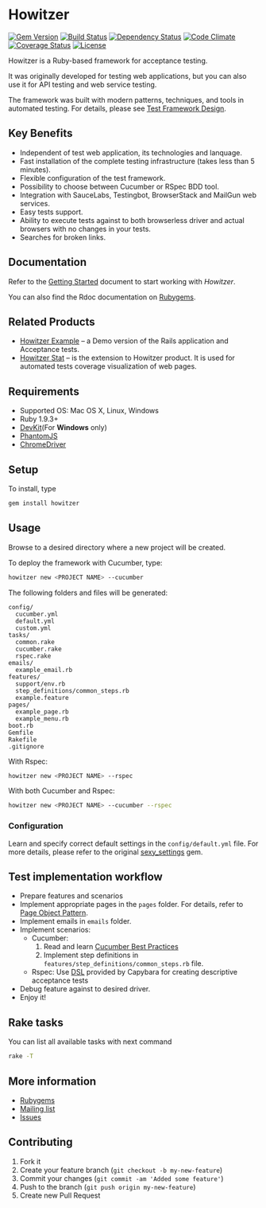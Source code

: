 # Howitzer
[![Gem Version](http://img.shields.io/gem/v/howitzer.svg)][gem]
[![Build Status](https://travis-ci.org/strongqa/howitzer.svg?branch=master)][travis]
[![Dependency Status](https://gemnasium.com/romikoops/howitzer.png)][gemnasium]
[![Code Climate](https://codeclimate.com/github/romikoops/howitzer.png)][codeclimate]
[![Coverage Status](https://coveralls.io/repos/strongqa/howitzer/badge.png?branch=develop)][coveralls]
[![License](http://img.shields.io/badge/license-MIT-blue.svg)][license]

[gem]: https://rubygems.org/gems/howitzer
[travis]: https://travis-ci.org/strongqa/howitzer
[gemnasium]: https://gemnasium.com/romikoops/howitzer
[codeclimate]: https://codeclimate.com/github/romikoops/howitzer
[coveralls]: https://coveralls.io/r/strongqa/howitzer?branch=develop
[license]: https://github.com/strongqa/howitzer/blob/master/LICENSE

Howitzer is a Ruby-based framework for acceptance testing.

It was originally developed for testing web applications, but you can also use it for API testing and web service testing.

The framework was built with modern patterns, techniques, and tools in automated testing. For details, please see [Test Framework Design](https://github.com/strongqa/howitzer/wiki/Test-Framework-Design).

## Key Benefits
- Independent of test web application, its technologies and lanquage.
- Fast installation of the complete testing infrastructure (takes less than 5 minutes).
- Flexible configuration of the test framework.
- Possibility to choose between Cucumber or RSpec BDD tool.
- Integration with SauceLabs, Testingbot, BrowserStack and MailGun web services.
- Easy tests support.
- Ability to execute tests against to both browserless driver and actual browsers with no changes in your tests.
- Searches for broken links.


## Documentation
Refer to the [Getting Started](https://github.com/strongqa/howitzer/blob/develop/GETTING_STARTED.md) document to start working with *Howitzer*.

You can also find the Rdoc documentation on [Rubygems](https://rubygems.org/gems/howitzer).

## Related Products
* [Howitzer Example](https://github.com/strongqa/howitzer_example) – a Demo version of the Rails application and Acceptance tests.
* [Howitzer Stat](https://github.com/strongqa/howitzer_stat) – is the extension to Howitzer product. It is used for automated tests coverage visualization of web pages.

## Requirements
* Supported OS: Mac OS X, Linux, Windows
* Ruby 1.9.3+
* [DevKit](https://github.com/oneclick/rubyinstaller/wiki/Development-Kit#installation-instructions)(For **Windows** only)
* [PhantomJS](http://phantomjs.org/download.html)
* [ChromeDriver](https://code.google.com/p/selenium/wiki/ChromeDriver)

## Setup
To install, type

```bash
gem install howitzer
```

## Usage
Browse to a desired directory where a new project will be created.

To deploy the framework with Cucumber, type:

```bash
howitzer new <PROJECT NAME> --cucumber
```

The following folders and files will be generated:
```
config/
  cucumber.yml
  default.yml
  custom.yml
tasks/
  common.rake
  cucumber.rake
  rspec.rake
emails/
  example_email.rb
features/
  support/env.rb
  step_definitions/common_steps.rb
  example.feature
pages/
  example_page.rb
  example_menu.rb
boot.rb
Gemfile
Rakefile
.gitignore
```

With Rspec:

```bash
howitzer new <PROJECT NAME> --rspec
```

With both Cucumber and Rspec:

```bash
howitzer new <PROJECT NAME> --cucumber --rspec
```

### Configuration
Learn and specify correct default settings in the `config/default.yml` file. For more details, please refer to the original [sexy_settings](https://github.com/romikoops/sexy_settings) gem.

## Test implementation workflow

- Prepare features and scenarios
- Implement appropriate pages in the `pages` folder. For details, refer to  [Page Object Pattern](https://github.com/strongqa/howitzer/wiki/PageObject-pattern).
- Implement emails in `emails` folder.
- Implement scenarios:
  * Cucumber:
    1. Read and learn [Cucumber Best Practices](https://github.com/strongqa/howitzer/wiki/Cucumber-Best-Practices)
    2. Implement step definitions in `features/step_definitions/common_steps.rb` file.
  * Rspec: Use [DSL](https://github.com/jnicklas/capybara/blob/master/lib/capybara/rspec/features.rb) provided by Capybara for creating descriptive acceptance tests
- Debug feature against to desired driver.
- Enjoy it!

## Rake tasks

You can list all available tasks with next command

```bash
rake -T
```

## More information
* [Rubygems](https://rubygems.org/gems/howitzer)
* [Mailing list](https://groups.google.com/forum/#!forum/howitzer_ruby)
* [Issues](https://github.com/strongqa/howitzer/issues)

## Contributing

1. Fork it
2. Create your feature branch (`git checkout -b my-new-feature`)
3. Commit your changes (`git commit -am 'Added some feature'`)
4. Push to the branch (`git push origin my-new-feature`)
5. Create new Pull Request
